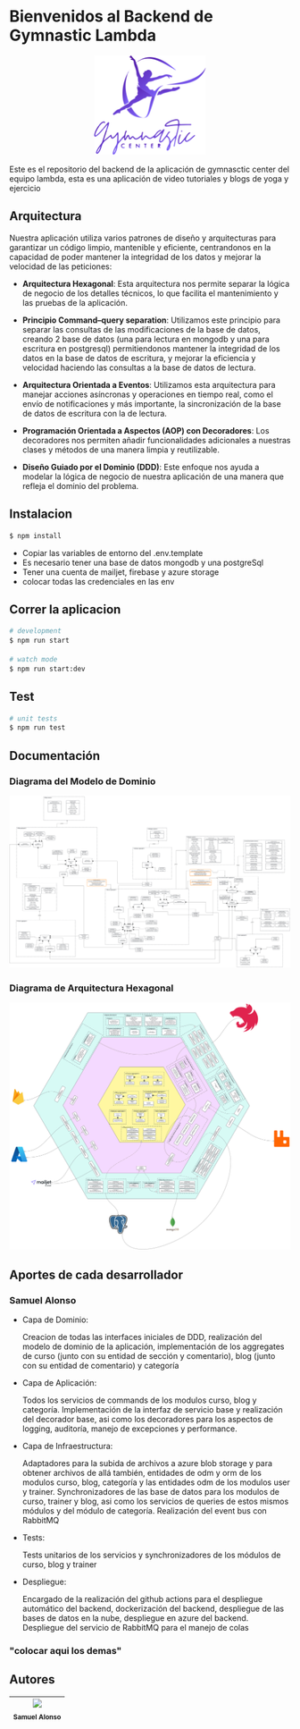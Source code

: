 # Bienvenidos al Backend de Gymnastic Lambda

<p align="center">
  <img src="./imgs/logo.svg" width="200" alt="Descripción de la imagen" />
</p>

Este es el repositorio del backend de la aplicación de gymnasctic center del equipo lambda, esta es una aplicación de video tutoriales y blogs de yoga y ejercicio

## Arquitectura

Nuestra aplicación utiliza varios patrones de diseño y arquitecturas para garantizar un código limpio, mantenible y eficiente, centrandonos en la capacidad de poder mantener la integridad de los datos y mejorar la velocidad de las peticiones:

- **Arquitectura Hexagonal**: Esta arquitectura nos permite separar la lógica de negocio de los detalles técnicos, lo que facilita el mantenimiento y las pruebas de la aplicación.

- **Principio Command–query separation**: Utilizamos este principio para separar las consultas de las modificaciones de la base de datos, creando 2 base de datos (una para lectura en mongodb y una para escritura en postgresql) permitiendonos mantener la integridad de los datos en la base de datos de escritura, y mejorar la eficiencia y velocidad haciendo las consultas a la base de datos de lectura.

- **Arquitectura Orientada a Eventos**: Utilizamos esta arquitectura para manejar acciones asíncronas y operaciones en tiempo real, como el envío de notificaciones y más importante, la sincronización de la base de datos de escritura con la de lectura.

- **Programación Orientada a Aspectos (AOP) con Decoradores**: Los decoradores nos permiten añadir funcionalidades adicionales a nuestras clases y métodos de una manera limpia y reutilizable.

- **Diseño Guiado por el Dominio (DDD)**: Este enfoque nos ayuda a modelar la lógica de negocio de nuestra aplicación de una manera que refleja el dominio del problema.


## Instalacion

```bash
$ npm install
```
- Copiar las variables de entorno del .env.template
- Es necesario tener una base de datos mongodb y una postgreSql
- Tener una cuenta de mailjet, firebase y azure storage
- colocar todas las credenciales en las env

## Correr la aplicacion

```bash
# development
$ npm run start

# watch mode
$ npm run start:dev

```

## Test

```bash
# unit tests
$ npm run test
```

## Documentación

### Diagrama del Modelo de Dominio
![App Screenshot](./imgs/Lambda_back_Diagrams%20-%20Domain.svg)


### Diagrama de Arquitectura Hexagonal
![App Screenshot](./imgs/Lambda_back_Diagrams%20-%20Hexagonal.svg)

## Aportes de cada desarrollador

### Samuel Alonso

- Capa de Dominio:
  
    Creacion de todas las interfaces iniciales de DDD, realización del modelo de dominio de la aplicación, implementación de los aggregates de curso (junto con su entidad de sección y comentario), blog (junto con su entidad de comentario) y categoría

- Capa de Aplicación: 

    Todos los servicios de commands de los modulos curso, blog y categoría. Implementación de la interfaz de servicio base y realización del decorador base, asi como los decoradores para los aspectos de logging, auditoría, manejo de excepciones y performance.

- Capa de Infraestructura:

    Adaptadores para la subida de archivos a azure blob storage y para obtener archivos de allá también, entidades de odm y orm de los modulos curso, blog, categoría y las entidades odm de los modulos user y trainer. Synchronizadores de las base de datos para los modulos de curso, trainer y blog, asi como los servicios de queries de estos mismos módulos y del módulo de categoría. Realización del event bus con RabbitMQ

- Tests:

    Tests unitarios de los servicios y synchronizadores de los módulos de curso, blog y trainer

- Despliegue:
    
    Encargado de la realización del github actions para el despliegue automático del backend, dockerización del backend, despliegue de las bases de datos en la nube, despliegue en azure del backend. Despliegue del servicio de RabbitMQ para el manejo de colas

### "colocar aqui los demas"

## Autores
| <img src="https://avatars.githubusercontent.com/u/114821565?s=400&u=ff1e744b3abd5e4315b008d3ad96168b508319ab&v=4" width=115><br><sub>Samuel Alonso</sub> |  
| :---: | 